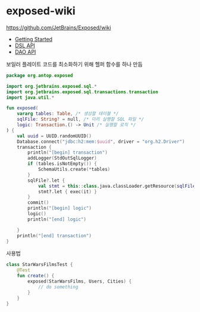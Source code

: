 # exposed-wiki

https://github.com/JetBrains/Exposed/wiki

* [Getting Started](https://github.com/JetBrains/Exposed/wiki/Getting-Started)
* [DSL API](https://github.com/JetBrains/Exposed/wiki/DSL)
* [DAO API](https://github.com/JetBrains/Exposed/wiki/DAO)

보일러 플레이트 코드를 최소화하기 위해 헬퍼 함수를 하나 만듬

```kotlin
package org.antop.exposed

import org.jetbrains.exposed.sql.*
import org.jetbrains.exposed.sql.transactions.transaction
import java.util.*

fun exposed(
    vararg tables: Table, /* 생성할 테이블 */
    sqlFile: String? = null, /* 미리 실행할 SQL 파일 */
    logic: Transaction.() -> Unit /* 실행할 로직 */
) {
    val uuid = UUID.randomUUID()
    Database.connect("jdbc:h2:mem:$uuid", driver = "org.h2.Driver")
    transaction {
        println("[begin] transaction")
        addLogger(StdOutSqlLogger)
        if (tables.isNotEmpty()) {
            SchemaUtils.create(*tables)
        }
        sqlFile?.let {
            val stmt = this::class.java.classLoader.getResource(sqlFile)?.readText()
            stmt?.let { exec(it) }
        }
        commit()
        println("[begin] logic")
        logic()
        println("[end] logic")

    }
    println("[end] transaction")
}
```

사용법

```kotlin
class StarWarsFilmsTest {
    @Test
    fun create() {
        exposed(StarWarsFilms, Users, Cities) {
            // do something
        }
    }
}
```
